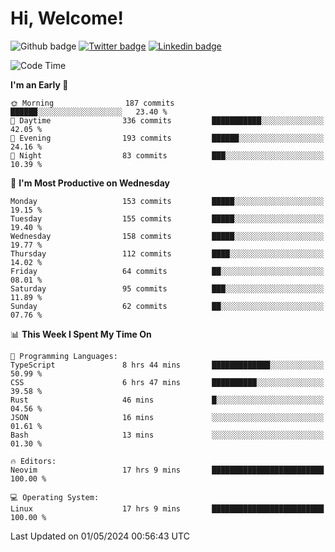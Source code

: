   # Hi, Welcome!
  ![Github badge](https://img.shields.io/github/followers/kraken-afk.svg?style=social&label=Follow&maxAge=2592000)
  [![Twitter badge](https://img.shields.io/badge/-Twitter-00acee?style=flat-square&logo=Twitter&logoColor=white)](https://twitter.com/trshppl)
  [![Linkedin badge](https://img.shields.io/badge/LinkedIn-0077B5?style=flat-square&logo=linkedin&logoColor=white)](https://www.linkedin.com/in/noveanrer)
<!--START_SECTION:waka-->
![Code Time](http://img.shields.io/badge/Code%20Time-174%20hrs%2044%20mins-blue)

**I'm an Early 🐤** 

```text
🌞 Morning                187 commits         ██████░░░░░░░░░░░░░░░░░░░   23.40 % 
🌆 Daytime                336 commits         ███████████░░░░░░░░░░░░░░   42.05 % 
🌃 Evening                193 commits         ██████░░░░░░░░░░░░░░░░░░░   24.16 % 
🌙 Night                  83 commits          ███░░░░░░░░░░░░░░░░░░░░░░   10.39 % 
```
📅 **I'm Most Productive on Wednesday** 

```text
Monday                   153 commits         █████░░░░░░░░░░░░░░░░░░░░   19.15 % 
Tuesday                  155 commits         █████░░░░░░░░░░░░░░░░░░░░   19.40 % 
Wednesday                158 commits         █████░░░░░░░░░░░░░░░░░░░░   19.77 % 
Thursday                 112 commits         ████░░░░░░░░░░░░░░░░░░░░░   14.02 % 
Friday                   64 commits          ██░░░░░░░░░░░░░░░░░░░░░░░   08.01 % 
Saturday                 95 commits          ███░░░░░░░░░░░░░░░░░░░░░░   11.89 % 
Sunday                   62 commits          ██░░░░░░░░░░░░░░░░░░░░░░░   07.76 % 
```


📊 **This Week I Spent My Time On** 

```text
💬 Programming Languages: 
TypeScript               8 hrs 44 mins       █████████████░░░░░░░░░░░░   50.99 % 
CSS                      6 hrs 47 mins       ██████████░░░░░░░░░░░░░░░   39.58 % 
Rust                     46 mins             █░░░░░░░░░░░░░░░░░░░░░░░░   04.56 % 
JSON                     16 mins             ░░░░░░░░░░░░░░░░░░░░░░░░░   01.61 % 
Bash                     13 mins             ░░░░░░░░░░░░░░░░░░░░░░░░░   01.30 % 

🔥 Editors: 
Neovim                   17 hrs 9 mins       █████████████████████████   100.00 % 

💻 Operating System: 
Linux                    17 hrs 9 mins       █████████████████████████   100.00 % 
```


 Last Updated on 01/05/2024 00:56:43 UTC
<!--END_SECTION:waka-->